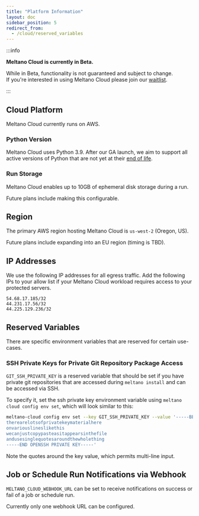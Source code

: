 ```yaml
---
title: "Platform Information"
layout: doc
sidebar_position: 5
redirect_from:
  - /cloud/reserved_variables
---
```


:::info

<p><strong>Meltano Cloud is currently in Beta.</strong></p>
<p>While in Beta, functionality is not guaranteed and subject to change. <br /> If you're interested in using Meltano Cloud please join our <a href="https://meltano.com/cloud/">waitlist</a>.</p>

:::

## Cloud Platform

Meltano Cloud currently runs on AWS.

### Python Version

Meltano Cloud uses Python 3.9.
After our GA launch, we aim to support all active versions of Python that are not yet at their [end of life](https://devguide.python.org/versions/).

### Run Storage

Meltano Cloud enables up to 10GB of ephemeral disk storage during a run.

Future plans include making this configurable.

## Region

The primary AWS region hosting Meltano Cloud is `us-west-2` (Oregon, US).

Future plans include expanding into an EU region (timing is TBD).

## IP Addresses

We use the following IP addresses for all egress traffic.
Add the following IPs to your allow list if your Meltano Cloud workload requires access to your protected servers.

```
54.68.17.185/32
44.231.17.56/32
44.225.129.236/32
```

## Reserved Variables

There are specific environment variables that are reserved for certain use-cases.

### SSH Private Keys for Private Git Repository Package Access

`GIT_SSH_PRIVATE_KEY` is a reserved variable that should be set if you have private git repositories that are accessed during `meltano install` and can be accessed via SSH.

To specify it, set the ssh private key environment variable using `meltano cloud config env set`, which will look similar to this:

```sh
meltano-cloud config env set --key GIT_SSH_PRIVATE_KEY --value '-----BEGIN OPENSSH PRIVATE KEY-----
therearelotsofprivatekeymaterialhere
onvariouslineslikethis
wecanjustcopypasteasitappearsinthefile
andusesinglequotesaroundthewholething
-----END OPENSSH PRIVATE KEY-----'
```

Note the quotes around the key value, which permits multi-line input.

## Job or Schedule Run Notifications via Webhook

`MELTANO_CLOUD_WEBHOOK_URL` can be set to receive notifications on success or fail of a job or schedule run.

Currently only one webhook URL can be configured.
